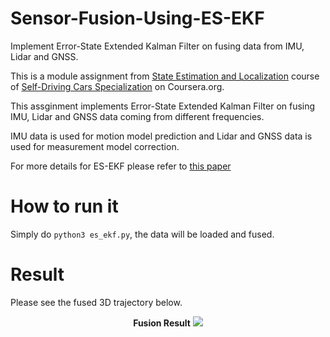 # Sensor-Fusion-Using-ES-EKF
Implement Error-State Extended Kalman Filter on fusing data from IMU, Lidar and GNSS.  

This is a module assignment from [State Estimation and Localization](https://www.coursera.org/learn/state-estimation-localization-self-driving-cars) course of [Self-Driving Cars Specialization](https://www.coursera.org/specializations/self-driving-cars?) on Coursera.org.

This assginment implements Error-State Extended Kalman Filter on fusing IMU, Lidar and GNSS data coming from different frequencies.

IMU data is used for motion model prediction and Lidar and GNSS data is used for measurement model correction.

For more details for ES-EKF please refer to [this paper](https://d3c33hcgiwev3.cloudfront.net/3dXfty7_EemFOA6Hm29iNA_de05a1c02eff11e9821ed19f5bd73b7b_CarlaUE4Ubuntu.tar.gz?Expires=1557446400&Signature=VsAZmQwuGUCkPwkuBxs~PR8GoF1Ie9d-4zd4c-bKv5OOsS6-wbGoriCty~OxnYxK9MBEXlvaSxMeNXAVuZzCBLbri-syKLMQ~EjSLMcU6PK9wA3ZFCHETko-9rBpkJKuTlN7cEODpFTjEN~hYkjwLVip7QGAwJMytqwE2WB~iTA_&Key-Pair-Id=APKAJLTNE6QMUY6HBC5A)

# How to run it
Simply do `python3 es_ekf.py`, the data will be loaded and fused.

# Result
Please see the fused 3D trajectory below.
<p align="center"><b>Fusion Result</b>
  <img  src="https://github.com/paulyehtw/Sensor-Fusion-Using-ES-EKF/blob/master/Result.png">
</p>
